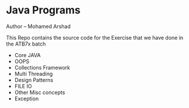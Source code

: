 # Java Programs

Author – Mohamed Arshad

This Repo contains the source code for the Exercise that we have done in the ATB7x batch

- Core JAVA
- OOPS
- Collections Framework
- Multi Threading
- Design Patterns
- FILE IO
- Other Misc concepts
- Exception
